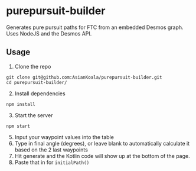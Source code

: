 # purepursuit-builder

Generates pure pursuit paths for FTC from an embedded Desmos graph. Uses NodeJS and the Desmos API.  

## Usage  
1. Clone the repo  
```
git clone git@github.com:AsianKoala/purepursuit-builder.git
cd purepursuit-builder/
```
2. Install dependencies
```
npm install
```

3. Start the server
```
npm start
```

5. Input your waypoint values into the table
6. Type in final angle (degrees), or leave blank to automatically calculate it based on the 2 last waypoints
7. Hit generate and the Kotlin code will show up at the bottom of the page.
8. Paste that in for `initialPath()`
